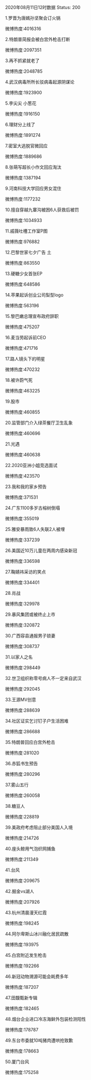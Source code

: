 2020年08月11日12时数据
Status: 200

1.罗晋为唐嫣孙坚聚会订火锅

微博热度:4016316

2.特朗普简报会被白宫外枪击打断

微博热度:2097351

3.再不抓紧就老了

微博热度:2048785

4.武汉病毒所所长驳病毒起源阴谋论

微博热度:1923900

5.李尖尖 小葱花

微博热度:1916150

6.理财分上线了

微博热度:1891274

7.密室大逃脱官微回应

微博热度:1889686

8.张萌写超长小作文回应淘汰

微博热度:1387194

9.河南科技大学回应男女混住

微博热度:1177232

10.擅自穿越九寨沟被困6人获救后被罚

微博热度:1034933

11.戚薇吐槽工作室P图

微博热度:976882

12.巴黎世家七夕广告 土

微博热度:863550

13.硬糖少女首张EP

微博热度:648586

14.苹果起诉创业公司梨型logo

微博热度:563196

15.黎巴嫩总理宣布政府辞职

微博热度:475207

16.麦当劳起诉前CEO

微博热度:471716

17.路人镜头下的明星

微博热度:470232

18.被许蔚气死

微博热度:463225

19.股市

微博热度:460855

20.监管部门介入绿茶餐厅卫生乱象

微博热度:460696

21.光遇

微博热度:460638

22.2020亚洲小姐竞选面试

微博热度:423570

23.我和我的家乡预告

微博热度:371531

24.广东1100多岁古榕树倒塌

微博热度:355019

25.雅安暴雨致6人失联2人被埋

微博热度:337239

26.美国近10万儿童在两周内感染新冠

微博热度:336598

27.鞠婧祎采访的笑点

微博热度:334401

28.肖战

微博热度:329978

29.暴风集团或被终止上市

微博热度:320872

30.广西容县通报男子锁妻

微博热度:308737

31.以家人之名

微博热度:298449

32.世卫组织称零号病人不一定来自武汉

微博热度:292045

33.王源MV创意

微博热度:288639

34.社区证实乞讨钉子户生活困难

微博热度:286688

35.特朗普回应白宫外枪击

微博热度:281020

36.赤狐书生预告

微博热度:280296

37.雾山五行

微博热度:260058

38.糖豆人

微博热度:228819

39.美政府考虑阻止部分美国人入境

微博热度:214726

40.座头鲸用气泡织网捕鱼

微博热度:211349

41.台风

微博热度:209675

42.掘金vs湖人

微博热度:207926

43.杭州清晨漫天红霞

微博热度:198245

44.阿尔卑斯山冰川融化居民疏散

微博热度:193975

45.白宫附近发生枪击

微博热度:192266

46.新冠动物溯源可能会耗费多年

微博热度:187207

47.田馥甄新专辑

微博热度:182465

48.烟台企业进口冷冻海鲜外包装检测阳性

微博热度:178787

49.东台市委就10吨猪肉遭哄抢致歉

微博热度:178663

50.厦门台风

微博热度:175258

